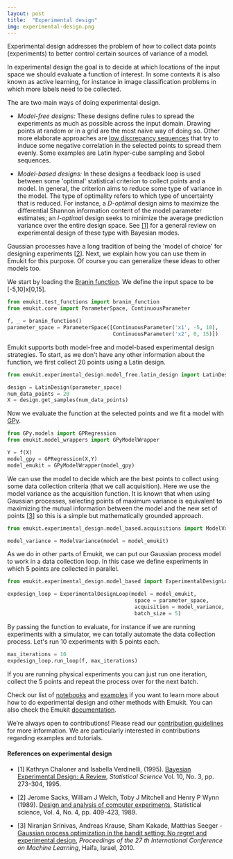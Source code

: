 ```yaml
---
layout: post
title:  "Experimental design"
img: experimental-design.png
---
```

Experimental design addresses the problem of how to collect data points (experiments) to better control certain
sources of variance of a model.


In experimental design the goal is to decide at which locations of the input space we should evaluate a function of interest.
In some contexts it is also known as active learning, for instance in image classification problems in which 
more labels need to be collected. 

The are two main ways of doing experimental design. 
 * *Model-free designs:* These designs define rules to spread the experiments as much as possible
across the input domain. Drawing points at random or in a grid are the most naive way of doing so. Other more elaborate approaches are
[low discrepancy sequences](https://en.wikipedia.org/wiki/Low-discrepancy_sequence) that try to induce some negative correlation in the selected points to spread them evenly. Some examples are 
Latin hyper-cube sampling and Sobol sequences.

* *Model-based designs:* In these designs a feedback loop is used between some 'optimal' statistical criterion to collect points and a model. In general, the criterion aims to 
reduce some type of variance in the model. The type of optimality refers to which type of uncertainty that is reduced. For instance, a *D-optimal* design aims
to maximize the differential Shannon information content of the model parameter estimates; an *I-optimal* design seeks to minimize the average prediction 
variance over the entire design space. See [[1]](#references-on-experimental-design) for a general review on experimental design of these type with Bayesian modes. 
  

Gaussian processes have a long tradition of being the 'model of choice' for designing experiments [[2](#references-on-experimental-design)]. Next, we explain how
you can use them in Emukit for this purpose. Of course you can generalize these ideas to other models too. 

We start by loading the [Branin function](https://www.sfu.ca/~ssurjano/branin.html). 
We define the input space to be [-5,10]x[0,15].

```python
from emukit.test_functions import branin_function
from emukit.core import ParameterSpace, ContinuousParameter

f, _ = branin_function()
parameter_space = ParameterSpace([ContinuousParameter('x1', -5, 10),
                                  ContinuousParameter('x2', 0, 15)])
```

Emukit supports both model-free and model-based experimental design strategies. To start, as we don't have any other information about the function, we first collect 20 points 
using a Latin design.

```python
from emukit.experimental_design.model_free.latin_design import LatinDesign

design = LatinDesign(parameter_space) 
num_data_points = 20
X = design.get_samples(num_data_points)
```

Now we evaluate the function at the selected points and we fit a model with [GPy](https://github.com/SheffieldML/GPy).

```python
from GPy.models import GPRegression
from emukit.model_wrappers import GPyModelWrapper

Y = f(X)
model_gpy = GPRegression(X,Y)
model_emukit = GPyModelWrapper(model_gpy)
```

We can use the model to decide which are the best points to collect using some data collection criteria (that we call acquisition). 
Here we use the model variance as the acquisition function. It is known that when using Gaussian processes, 
selecting points of maximum variance is equivalent to maximizing the mutual information between the model and
the new set of points [[3](#references-on-experimental-design)] so this is a simple but mathematically grounded approach.

```python
from emukit.experimental_design.model_based.acquisitions import ModelVariance

model_variance = ModelVariance(model = model_emukit)
```

As we do in other parts of Emukit, we can put our Gaussian process model to work in a data collection loop. In this case we 
define experiments in which 5 points are collected in parallel.


```python
from emukit.experimental_design.model_based import ExperimentalDesignLoop

expdesign_loop = ExperimentalDesignLoop(model = model_emukit,
                                         space = parameter_space,
                                         acquisition = model_variance,
                                         batch_size = 5)
```

By passing the function to evaluate, for instance if we are running experiments with a simulator, we can totally automate 
the data collection process. Let's run 10 experiments with 5 points each.
 

```python
max_iterations = 10
expdesign_loop.run_loop(f, max_iterations)
```

If you are running physical experiments you  can just run one iteration, collect the 5 points and repeat the process over for the next batch.


Check our list of [notebooks](http://nbviewer.jupyter.org/github/amzn/emukit/blob/master/notebooks/index.ipynb) and [examples](https://github.com/amzn/emukit/tree/master/emukit/examples) if you want to learn more about how to do experimental design and other methods with Emukit. You can also check the Emukit [documentation](https://emukit.readthedocs.io/en/latest/).

We’re always open to contributions! Please read our [contribution guidelines](https://github.com/amzn/emukit/blob/master/CONTRIBUTING.md) for more information. We are particularly interested in contributions
regarding examples and tutorials.

#### References on experimental design

- [1] Kathryn Chaloner and Isabella Verdinelli, (1995). [Bayesian Experimental Design: A Review](https://www.jstor.org/stable/2246015?seq=1#page_scan_tab_contents), *Statistical Science*
Vol. 10, No. 3, pp. 273-304, 1995.

- [2] Jerome Sacks, William J Welch, Toby J Mitchell and Henry P Wynn (1989). [Design and analysis of computer experiments](https://projecteuclid.org/euclid.ss/1177012413), Statistical science, Vol. 4, No. 4, pp. 409-423, 1989.

- [3] Niranjan Srinivas, Andreas Krause, Sham Kakade, Matthias Seeger - [Gaussian process optimization in the bandit setting: No regret and experimental design](http://www-stat.wharton.upenn.edu/~skakade/papers/ml/bandit_GP_icml.pdf), 
*Proceedings of the 27 th International Conference on Machine Learning*, Haifa, Israel, 2010.

